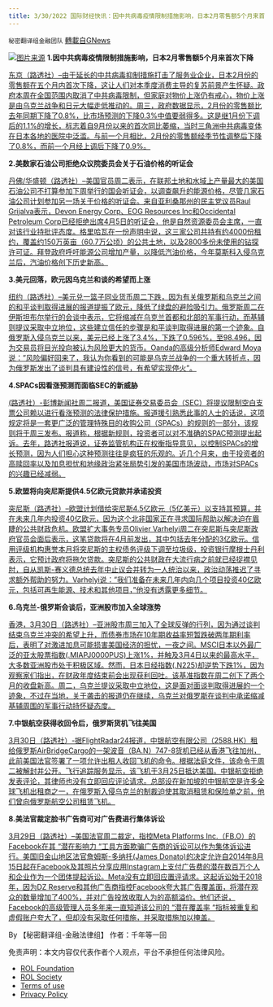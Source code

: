 ```yaml
---
title: 3/30/2022 国际财经快讯：因中共病毒疫情限制措施影响，日本2月零售额5个月来首次下降；乌俄会谈后，亚洲股市加入全球涨势
---
```

`秘密翻译组金融团队` [轉載自GNews](https://gnews.org/zh-hans/2258495/)

![](https://assets.gnews.org/wp-content/uploads/2022/03/20220330-2.png)[图片来源](https://dzm0ugdauank9.cloudfront.net/wp-content/uploads/2022/03/2022-03-30T000814Z_2_LYNXNPEI2T003_RTROPTP_0_JAPAN-ECONOMY-RETAIL_1.jpg)
**1.因中共病毒疫情限制措施影响，日本2月零售额5个月来首次下降**

[东京（路透社）–由于延长的中共病毒抑制措施打击了服务业企业，日本2月份的零售额在五个月内首次下降，这让人们对本季度消费主导的复苏前景产生怀疑。政府本周在全国范围内取消了中共病毒限制，但家庭对物价上涨仍有戒心，物价上涨是由乌克兰战争和日元大幅走低推动的。周三，政府数据显示，2月份的零售额比去年同期下降了0.8%，比市场预测的下降0.3%中值要弱得多。这是继1月份下调后的1.1%的增长，标志着自9月份以来的首次同比萎缩，当时三角洲中共病毒变体在日本各地的医院中泛滥。与前一个月相比，2月份的零售额经季节性调整后下降了0.8%，而前一个月经上调后下降了0.9%。](https://www.oann.com/japan-feb-retail-sales-post-first-decline-in-5-months-on-omicron-curbs/)

**2.美数家石油公司拒绝众议院委员会关于石油价格的听证会**

[丹佛/华盛顿（路透社）–美国官员周二表示，在联邦土地和水域上产量最大的美国石油公司不打算参加下周举行的国会听证会，以调查飙升的能源价格，尽管几家石油公司计划参加另一场关于价格的听证会。来自亚利桑那州的民主党议员Raul Grijalva表示，Devon Energy Corp、EOG Resources Inc和Occidental Petroleum Corp已经拒绝出席4月5日的听证会，他是自然资源委员会主席，一直对该行业持批评态度。格里哈瓦在一份声明中说，这三家公司共持有约4000份租约，覆盖约150万英亩（60.7万公顷）的公共土地，以及2800多份未使用的钻探许可证。拜登政府呼吁能源公司增加产量，以降低汽油价格，今年莫斯科入侵乌克兰后，汽油价格创下历史新高。](https://www.oann.com/top-public-lands-producers-decline-u-s-house-committee-hearing-on-oil-prices/)

**3.美元回落，欧元因乌克兰和谈的希望而上涨**

[纽约（路透社）–美元兑一篮子同业货币周二下跌，因为有关俄罗斯和乌克兰之间的和平谈判取得进展的报道提振了欧元，降低了绿盘的避险吸引力。俄罗斯周二在伊斯坦布尔举行的会谈中表示，它将缩减在乌克兰首都和北部的军事行动，而基辅则提议采取中立地位，这些建立信任的步骤是和平谈判取得进展的第一个迹象。自俄罗斯入侵乌克兰以来，美元已经上涨了3.4%，下跌了0.596%，至98.496，因为交易员将目光投向被认为风险更大的货币。Oanda的高级分析师Edward Moya说：”风险偏好回来了，我认为你看到的可能是乌克兰战争的一个重大转折点，因为俄罗斯发出了谈判具有建设性的信号，有希望实现停火”。](https://www.oann.com/yen-on-the-ropes-as-boj-defends-yield-target/)

**4.SPACs因看涨预测而面临SEC的新威胁**

[(路透社）-彭博新闻社周二报道，美国证券交易委员会（SEC）将提议限制空白支票公司赖以进行看涨预测的法律保护措施。报道援引熟悉此事的人士的话说，这项规定将是一套更广泛的管理特殊目的收购公司（SPACs）的规则的一部分，该规则将于周三发布。报道称，根据新规则，投资者可以对不准确的SPAC预测提出起诉。去年，路透社报道说，证券监管机构正在权衡指导意见，以控制SPACs的增长预测，因为人们担心这种预测往往是疯狂的乐观的。近几个月来，由于投资者的高赎回率以及加息担忧和地缘政治紧张局势引发的美国市场波动，市场对SPACs的兴趣已经减弱。](https://www.oann.com/spacs-face-fresh-sec-threat-for-bullish-forecasts-bloomberg-news/)

**5.欧盟将向突尼斯提供4.5亿欧元贷款并承诺投资**

[突尼斯（路透社）–欧盟计划借给突尼斯4.5亿欧元（5亿美元）以支持其预算，并在未来几年内投资40亿欧元，因为这个北非国家正在寻求国际帮助以解决迫在眉睫的公共财政危机。欧盟扩大事务专员Olivier Varhelyi周二在突尼斯与突尼斯政府官员会面后表示，这笔贷款将在4月前发出，其中包括去年分配的3亿欧元。信用评级机构惠誉本月将突尼斯的主权债务评级下调至垃圾级，投资银行摩根士丹利表示，它预计政府将拖欠贷款。突尼斯的公共财政在大流行病之前就已经捉襟见肘，自从凯斯-赛义德总统去年中止议会并转为一人统治以来，政治动荡推迟了寻求额外帮助的努力。Varhelyi说：”我们准备在未来几年内向几个项目投资40亿欧元，包括可再生能源、技术和其他项目，”他没有透露更多细节。](https://www.oann.com/eu-to-lend-tunisia-450-million-euros-for-budget-support-commissioner-says/)

**6.乌克兰-俄罗斯会谈后，亚洲股市加入全球涨势**

[香港，3月30日（路透社）–亚洲股市周三加入了全球反弹的行列，因为通过谈判结束乌克兰冲突的希望上升，而债券市场在10年期收益率短暂跌破两年期利率后，表明了对激进加息可能损害美国经济的担忧，一夜之间。MSCI日本以外最广泛的亚太股票指数(.MIAPJ0000PUS)上涨1%，并触及3月4日以来的最高水平，大多数亚洲股市处于积极区域。然而，日本日经指数(.N225)却逆势下跌1%，因为观察家们指出，在财政年度结束前会出现获利回吐。该基准指数在周二创下了两个月的收盘新高。周二，乌克兰提议采取中立地位，这是面对面谈判取得进展的一个迹象，不过在当地，关于袭击的报道仍在继续，乌克兰对俄罗斯在谈判中承诺缩减基辅周围的军事行动持怀疑态度。](https://www.reuters.com/business/global-markets-wrapup-1-2022-03-30/)

**7.中银航空获得收回令后，俄罗斯货机飞往美国**

[3月30日（路透社）-据FlightRadar24报道，中银航空有限公司（2588.HK）租给俄罗斯AirBridgeCargo的一架波音（BA.N）747-8货机已经从香港飞往加州，此前美国法官签署了一项允许出租人收回飞机的命令。根据法庭文件，该命令于周二被解封并公开。飞行追踪服务显示，该飞机于3月25日抵达美国。中银航空拒绝发表评论，其律师也没有立即回应评论请求。总部设在新加坡的中银航空是许多全球飞机出租商之一，在俄罗斯入侵乌克兰的制裁迫使其取消租赁和保险单之前，他们曾向俄罗斯航空公司租赁飞机。](https://www.reuters.com/business/aerospace-defense/russian-freighter-flown-us-after-boc-aviation-granted-order-repossess-2022-03-30/)

**8.美法官裁定脸书广告商可对广告费进行集体诉讼**

[3月29日（路透社）–美国法官周二裁定，指控Meta Platforms Inc.（FB.O）的Facebook在其 “潜在影响力 “工具方面欺骗广告商的诉讼可以作为集体诉讼进行。美国旧金山地区法官詹姆斯-多纳托(James Donato)的决定允许自2014年8月15日起在Facebook及其照片分享应用Instagram上支付广告费的潜在数百万个人和企业作为一个团体提起诉讼。Meta没有立即回应置评请求。这起诉讼始于2018年，因为DZ Reserve和其他广告商指控Facebook夸大其广告覆盖面，将潜在观众的数量增加了400%，并对广告投放收取人为的高额溢价。他们还说，Facebook的高级管理人员多年来一直知道该公司的 “潜在覆盖率 “指标被重复和虚假账户夸大了，但却没有采取任何措施，并采取措施加以掩盖。](https://www.reuters.com/business/facebook-advertisers-can-pursue-class-action-over-ad-rates-2022-03-29/)

By 【秘密翻译组-金融法律组】
作者：千年等一回

 

免责声明：本文内容仅代表作者个人观点，平台不承担任何法律风险。

- [ROL Foundation](https://rolfoundation.org/)
- [ROL Society](https://rolsociety.org/)
- [Terms of use](https://gnews.org/terms-of-use-3/)
- [Privacy Policy](https://gnews.org/privacy-policy/)
